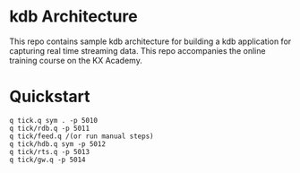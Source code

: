 # kdb Architecture

This repo contains sample kdb architecture for building a kdb application for capturing real time streaming data. This repo accompanies the online training course on the KX Academy.

# Quickstart
```
q tick.q sym . -p 5010 
q tick/rdb.q -p 5011 
q tick/feed.q /(or run manual steps)
q tick/hdb.q sym -p 5012 
q tick/rts.q -p 5013 
q tick/gw.q -p 5014 
```